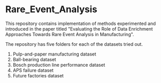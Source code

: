 # Rare_Event_Analysis

This repository contains implementation of methods experimented and introduced in the paper titled "Evaluating the Role of Data Enrichment Approaches Towards Rare Event Analysis in Manufacturing".

The repository has five folders for each of the datasets tried out.
1. Pulp-and-paper manufacturing dataset
2. Ball-bearing dataset
3. Bosch production line performance dataset
4. APS failure dataset
5. Future factories dataset